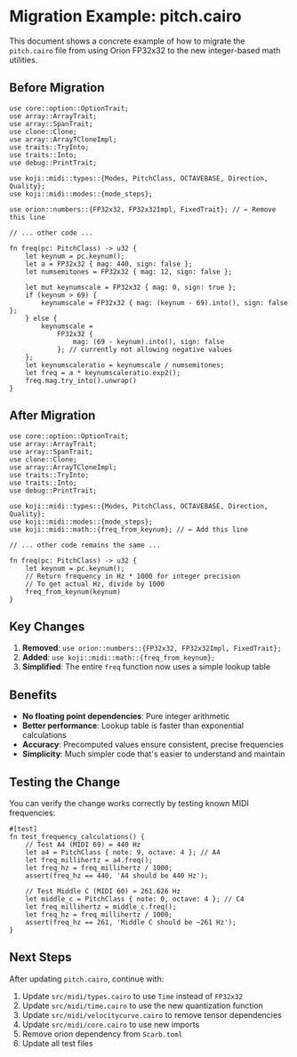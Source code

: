 # Migration Example: pitch.cairo

This document shows a concrete example of how to migrate the `pitch.cairo` file from using Orion FP32x32 to the new integer-based math utilities.

## Before Migration

```cairo
use core::option::OptionTrait;
use array::ArrayTrait;
use array::SpanTrait;
use clone::Clone;
use array::ArrayTCloneImpl;
use traits::TryInto;
use traits::Into;
use debug::PrintTrait;

use koji::midi::types::{Modes, PitchClass, OCTAVEBASE, Direction, Quality};
use koji::midi::modes::{mode_steps};

use orion::numbers::{FP32x32, FP32x32Impl, FixedTrait}; // ← Remove this line

// ... other code ...

fn freq(pc: PitchClass) -> u32 {
    let keynum = pc.keynum();
    let a = FP32x32 { mag: 440, sign: false };
    let numsemitones = FP32x32 { mag: 12, sign: false };

    let mut keynumscale = FP32x32 { mag: 0, sign: true };
    if (keynum > 69) {
        keynumscale = FP32x32 { mag: (keynum - 69).into(), sign: false };
    } else {
        keynumscale =
            FP32x32 {
                mag: (69 - keynum).into(), sign: false
            }; // currently not allowing negative values
    };
    let keynumscaleratio = keynumscale / numsemitones;
    let freq = a * keynumscaleratio.exp2();
    freq.mag.try_into().unwrap()
}
```

## After Migration

```cairo
use core::option::OptionTrait;
use array::ArrayTrait;
use array::SpanTrait;
use clone::Clone;
use array::ArrayTCloneImpl;
use traits::TryInto;
use traits::Into;
use debug::PrintTrait;

use koji::midi::types::{Modes, PitchClass, OCTAVEBASE, Direction, Quality};
use koji::midi::modes::{mode_steps};
use koji::midi::math::{freq_from_keynum}; // ← Add this line

// ... other code remains the same ...

fn freq(pc: PitchClass) -> u32 {
    let keynum = pc.keynum();
    // Return frequency in Hz * 1000 for integer precision
    // To get actual Hz, divide by 1000
    freq_from_keynum(keynum)
}
```

## Key Changes

1. **Removed**: `use orion::numbers::{FP32x32, FP32x32Impl, FixedTrait};`
2. **Added**: `use koji::midi::math::{freq_from_keynum};`
3. **Simplified**: The entire `freq` function now uses a simple lookup table

## Benefits

- **No floating point dependencies**: Pure integer arithmetic
- **Better performance**: Lookup table is faster than exponential calculations
- **Accuracy**: Precomputed values ensure consistent, precise frequencies
- **Simplicity**: Much simpler code that's easier to understand and maintain

## Testing the Change

You can verify the change works correctly by testing known MIDI frequencies:

```cairo
#[test]
fn test_frequency_calculations() {
    // Test A4 (MIDI 69) = 440 Hz
    let a4 = PitchClass { note: 9, octave: 4 }; // A4
    let freq_millihertz = a4.freq();
    let freq_hz = freq_millihertz / 1000;
    assert(freq_hz == 440, 'A4 should be 440 Hz');

    // Test Middle C (MIDI 60) ≈ 261.626 Hz
    let middle_c = PitchClass { note: 0, octave: 4 }; // C4
    let freq_millihertz = middle_c.freq();
    let freq_hz = freq_millihertz / 1000;
    assert(freq_hz == 261, 'Middle C should be ~261 Hz');
}
```

## Next Steps

After updating `pitch.cairo`, continue with:

1. Update `src/midi/types.cairo` to use `Time` instead of `FP32x32`
2. Update `src/midi/time.cairo` to use the new quantization function
3. Update `src/midi/velocitycurve.cairo` to remove tensor dependencies
4. Update `src/midi/core.cairo` to use new imports
5. Remove orion dependency from `Scarb.toml`
6. Update all test files

